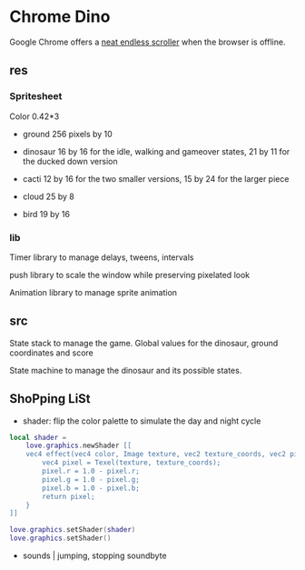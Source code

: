 # Chrome Dino

Google Chrome offers a [neat endless scroller](https://en.wikipedia.org/wiki/Dinosaur_Game) when the browser is offline.

## res

### Spritesheet

Color 0.42\*3

- ground 256 pixels by 10

- dinosaur 16 by 16 for the idle, walking and gameover states, 21 by 11 for the ducked down version

- cacti 12 by 16 for the two smaller versions, 15 by 24 for the larger piece

- cloud 25 by 8

- bird 19 by 16

<!-- ### Sound bytes -->

### lib

Timer library to manage delays, tweens, intervals

push library to scale the window while preserving pixelated look

Animation library to manage sprite animation

## src

State stack to manage the game. Global values for the dinosaur, ground coordinates and score

State machine to manage the dinosaur and its possible states.

## ShoPping LiSt

- shader: flip the color palette to simulate the day and night cycle

```lua
local shader =
    love.graphics.newShader [[
    vec4 effect(vec4 color, Image texture, vec2 texture_coords, vec2 pixel_coords){
        vec4 pixel = Texel(texture, texture_coords);
        pixel.r = 1.0 - pixel.r;
        pixel.g = 1.0 - pixel.g;
        pixel.b = 1.0 - pixel.b;
        return pixel;
    }
]]

love.graphics.setShader(shader)
love.graphics.setShader()
```

- sounds | jumping, stopping soundbyte
